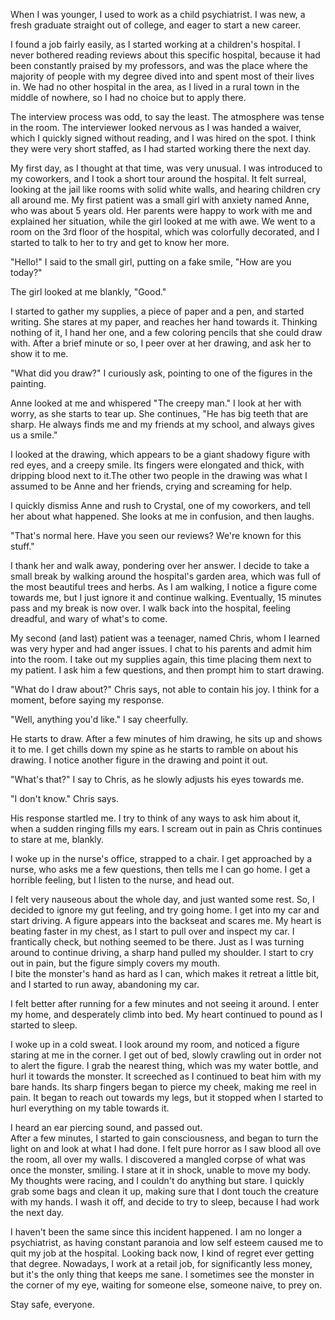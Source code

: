When I was younger, I used to work as a child psychiatrist. I was new, a fresh graduate straight out of college, and eager to start a new career.   


I found a job fairly easily, as I started working at a children's hospital. I never bothered reading reviews about this specific hospital, because it had been constantly praised by my professors, and was the place where the majority of people with my degree dived into and spent most of their lives in. We had no other hospital in the area, as I lived in a rural town in the middle of nowhere, so I had no choice but to apply there.   


The interview process was odd, to say the least. The atmosphere was tense in the room. The interviewer looked nervous as I was handed a waiver, which I quickly signed without reading, and I was hired on the spot. I think they were very short staffed, as I had started working there the next day.   


My first day, as I thought at that time, was very unusual. I was introduced to my coworkers, and I took a short tour around the hospital. It felt surreal, looking at the jail like rooms with solid white walls, and hearing children cry all around me. My first patient was a small girl with anxiety named Anne, who was about 5 years old. Her parents were happy to work with me and explained her situation, while the girl looked at me with awe. We went to a room on the 3rd floor of the hospital, which was colorfully decorated, and I started to talk to her to try and get to know her more.   


"Hello!" I said to the small girl, putting on a fake smile, "How are you today?"   


The girl looked at me blankly, "Good."   


I started to gather my supplies, a piece of paper and a pen, and started writing. She stares at my paper, and reaches her hand towards it. Thinking nothing of it, I hand her one, and a few coloring pencils that she could draw with. After a brief minute or so, I peer over at her drawing, and ask her to show it to me.   


"What did you draw?" I curiously ask, pointing to one of the figures in the painting.   


Anne looked at me and whispered "The creepy man." I look at her with worry, as she starts to tear up. She continues, "He has big teeth that are sharp. He always finds me and my friends at my school, and always gives us a smile."   


I looked at the drawing, which appears to be a giant shadowy figure with red eyes, and a creepy smile. Its fingers were elongated and thick, with dripping blood next to it.The other two people in the drawing was what I assumed to be Anne and her friends, crying and screaming for help.   


I quickly dismiss Anne and rush to Crystal, one of my coworkers, and tell her about what happened. She looks at me in confusion, and then laughs.   


"That's normal here. Have you seen our reviews? We're known for this stuff."   


I thank her and walk away, pondering over her answer. I decide to take a small break by walking around the hospital's garden area, which was full of the most beautiful trees and herbs. As I am walking, I notice a figure come towards me, but I just ignore it and continue walking. Eventually, 15 minutes pass and my break is now over. I walk back into the hospital, feeling dreadful, and wary of what's to come.   


My second (and last) patient was a teenager, named Chris, whom I learned was very hyper and had anger issues. I chat to his parents and admit him into the room. I take out my supplies again, this time placing them next to my patient. I ask him a few questions, and then prompt him to start drawing.   


"What do I draw about?" Chris says, not able to contain his joy. I think for a moment, before saying my response.   


"Well, anything you'd like." I say cheerfully.   


He starts to draw. After a few minutes of him drawing, he sits up and shows it to me. I get chills down my spine as he starts to ramble on about his drawing. I notice another figure in the drawing and point it out.   


"What's that?" I say to Chris, as he slowly adjusts his eyes towards me.   


"I don't know." Chris says.   


His response startled me. I try to think of any ways to ask him about it, when a sudden ringing fills my ears. I scream out in pain as Chris continues to stare at me, blankly.   


I woke up in the nurse's office, strapped to a chair. I get approached by a nurse, who asks me a few questions, then tells me I can go home. I get a horrible feeling, but I listen to the nurse, and head out.   


I felt very nauseous about the whole day, and just wanted some rest. So, I decided to ignore my gut feeling, and try going home. I get into my car and start driving. A figure appears into the backseat and scares me. My heart is beating faster in my chest, as I start to pull over and inspect my car. I frantically check, but nothing seemed to be there. Just as I was turning around to continue driving, a sharp hand pulled my shoulder. I start to cry out in pain, but the figure simply covers my mouth.  
I bite the monster's hand as hard as I can, which makes it retreat a little bit, and I started to run away, abandoning my car.   


I felt better after running for a few minutes and not seeing it around. I enter my home, and desperately climb into bed. My heart continued to pound as I started to sleep.   


I woke up in a cold sweat. I look around my room, and noticed a figure staring at me in the corner. I get out of bed, slowly crawling out in order not to alert the figure. I grab the nearest thing, which was my water bottle, and hurl it towards the monster. It screeched as I continued to beat him with my bare hands. Its sharp fingers began to pierce my cheek, making me reel in pain. It began to reach out towards my legs, but it stopped when I started to hurl everything on my table towards it.   


I heard an ear piercing sound, and passed out.  
After a few minutes, I started to gain consciousness, and began to turn the light on and look at what I had done. I felt pure horror as I saw blood all ove the room, all over my walls. I discovered a mangled corpse of what was once the monster, smiling. I stare at it in shock, unable to move my body. My thoughts were racing, and I couldn't do anything but stare. I quickly grab some bags and clean it up, making sure that I dont touch the creature with my hands. I wash it off, and decide to try to sleep, because I had work the next day.   


I haven't been the same since this incident happened. I am no longer a psychiatrist, as having constant paranoia and low self esteem caused me to quit my job at the hospital. Looking back now, I kind of regret ever getting that degree. Nowadays, I work at a retail job, for significantly less money, but it's the only thing that keeps me sane. I sometimes see the monster in the corner of my eye, waiting for someone else, someone naive, to prey on.   


Stay safe, everyone.